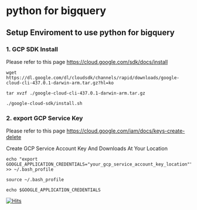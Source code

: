 # python for bigquery
## Setup Enviroment to use python for bigquery
### 1. GCP SDK Install
Please refer to this page
https://cloud.google.com/sdk/docs/install
```
wget https://dl.google.com/dl/cloudsdk/channels/rapid/downloads/google-cloud-cli-437.0.1-darwin-arm.tar.gz?hl=ko
```
```
tar xvzf ./google-cloud-cli-437.0.1-darwin-arm.tar.gz
```
```
./google-cloud-sdk/install.sh
```
### 2. export GCP Service Key
Please refer to this page
https://cloud.google.com/iam/docs/keys-create-delete

Create GCP Service Account Key And Downloads At Your Location
```
echo "export GOOGLE_APPLICATION_CREDENTIALS="your_gcp_service_account_key_location"" >> ~/.bash_profile

source ~/.bash_profile

echo $GOOGLE_APPLICATION_CREDENTIALS
```

[![Hits](https://hits.seeyoufarm.com/api/count/incr/badge.svg?url=https%3A%2F%2Fgithub.com%2Fn3n33%2Fbigquery_python&count_bg=%23D1D7CD&title_bg=%2351DB21&icon=&icon_color=%23E7E7E7&title=python-for-bigquery&edge_flat=true)](https://hits.seeyoufarm.com)
